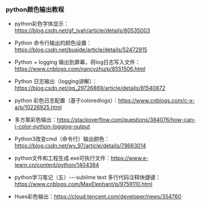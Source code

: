 ### python颜色输出教程
* python彩色字体显示：https://blog.csdn.net/gf_lvah/article/details/80535003
* Python 命令行输出的颜色设置：https://blog.csdn.net/buside/article/details/52472915
* Python + logging 输出到屏幕，将log日志写入文件：https://www.cnblogs.com/nancyzhu/p/8551506.html
* Python 日志输出（logging讲解）：https://blog.csdn.net/qq_29726869/article/details/81540872
* python 彩色日志配置（基于coloredlogs）：https://www.cnblogs.com/c-x-a/p/10226925.html
* 多方案彩色输出：https://stackoverflow.com/questions/384076/how-can-i-color-python-logging-output

* Python3改变cmd（命令行）输出颜色：https://blog.csdn.net/wy_97/article/details/79663014

* python文件和工程生成.exe可执行文件：https://www.e-learn.cn/content/python/1404384

* python学习笔记（五）---sublime text 多行代码注释快捷键：https://www.cnblogs.com/MaxElephant/p/9759110.html

* Hues彩色输出：https://cloud.tencent.com/developer/news/354760
